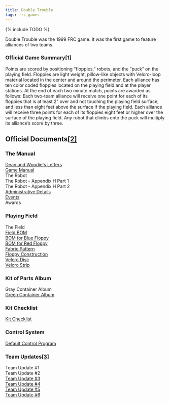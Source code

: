 ```yaml
---
title: Double Trouble
tags: frc_games
---
```

{% include TODO %}

Double Trouble was the 1999 FRC game. It was the first game to feature alliances of two teams.

### Official Game Summary[[1]](https://web.archive.org/web/20150316194933/http://www3.usfirst.org/sites/default/files/uploadedFiles/Who/FIRST_History/FRC_Game_Summaries_Photos.pdf "https://web.archive.org/web/20150316194933/http://www3.usfirst.org/sites/default/files/uploadedFiles/Who/FIRST_History/FRC_Game_Summaries_Photos.pdf")
Points are scored by positioning “floppies,” robots, and the “puck” on the playing field. Floppies are light weight, pillow-like objects with Velcro-loop material located in the center and around the perimeter. Each alliance has ten color coded floppies located on the playing field and at the player stations. At the end of each two minute match, points are awarded as follows: Each two-team alliance will receive one point for each of its floppies that is at least 2” over and not touching the playing field surface, and less than eight feet above the surface if the playing field. Each alliance will receive three points for each of its floppies eight feet or higher over the surface of the playing field. Any robot that climbs onto the puck will multiply its alliance’s score by three. 



## Official Documents[[2]](https://web.archive.org/web/20000305080913/http://www.usfirst.org/1999comp/Documentation.html "https://web.archive.org/web/20000305080913/http://www.usfirst.org/1999comp/Documentation.html")
### The Manual
[Dean and Woodie's Letters](https://web.archive.org/web/20000531130438/http://www.usfirst.org/1999comp/Manual/DeanandWoodieLetters.pdf "https://web.archive.org/web/20000531130438/http://www.usfirst.org/1999comp/Manual/DeanandWoodieLetters.pdf")  
[Game Manual](https://web.archive.org/web/20000605181043/http://www.usfirst.org/1999comp/Manual/TheGame.pdf "https://web.archive.org/web/20000605181043/http://www.usfirst.org/1999comp/Manual/TheGame.pdf")  
The Robot  
The Robot - Appendix H Part 1  
The Robot - Appendix H Part 2  
[Administrative Details](https://web.archive.org/web/20000522210620/http://www.usfirst.org/1999comp/Manual/AdministrativeDetails.pdf "https://web.archive.org/web/20000522210620/http://www.usfirst.org/1999comp/Manual/AdministrativeDetails.pdf")  
[Events](https://web.archive.org/web/20001003030439/http://www.usfirst.org/1999comp/Manual/Events.pdf "https://web.archive.org/web/20001003030439/http://www.usfirst.org/1999comp/Manual/Events.pdf")  
Awards

### Playing Field
The Field  
[Field BOM](https://web.archive.org/web/20000116113344/http://www2.usfirst.org/Field/FieldBOM.pdf "https://web.archive.org/web/20000116113344/http://www2.usfirst.org/Field/FieldBOM.pdf")  
[BOM for Blue Floppy](https://web.archive.org/web/20000116045624/http://www.usfirst.org/1999comp/Field/BOMforBlueFloppy.pdf "https://web.archive.org/web/20000116045624/http://www.usfirst.org/1999comp/Field/BOMforBlueFloppy.pdf")  
[BOM for Red Floppy](https://web.archive.org/web/20000527155330/http://www.usfirst.org/1999comp/Field/BOMforRedFloppy.pdf "https://web.archive.org/web/20000527155330/http://www.usfirst.org/1999comp/Field/BOMforRedFloppy.pdf")  
[Fabric Pattern](https://web.archive.org/web/19991010230629/http://quest.arc.nasa.gov/firstrobots/1999/Fabric_%20pattern.pdf "https://web.archive.org/web/19991010230629/http://quest.arc.nasa.gov/firstrobots/1999/Fabric_%20pattern.pdf")  
[Floppy Construction](https://web.archive.org/web/20000602001405/http://quest.arc.nasa.gov/firstrobots/1999/Floppy_construction.pdf "https://web.archive.org/web/20000602001405/http://quest.arc.nasa.gov/firstrobots/1999/Floppy_construction.pdf")  
[Velcro Disc](https://web.archive.org/web/20000708235523/http://www.usfirst.org/1999comp/Field/Velcro_disc.pdf "https://web.archive.org/web/20000708235523/http://www.usfirst.org/1999comp/Field/Velcro_disc.pdf")  
[Velcro Strip](https://web.archive.org/web/20000308180146/http://www2.usfirst.org/Field/Velcro_strip.pdf "https://web.archive.org/web/20000308180146/http://www2.usfirst.org/Field/Velcro_strip.pdf")

### Kit of Parts Album
Gray Container Album  
[Green Container Album](https://web.archive.org/web/20001003030615/http://www.usfirst.org/1999comp/KitAlbum/GreenContainer.pdf "https://web.archive.org/web/20001003030615/http://www.usfirst.org/1999comp/KitAlbum/GreenContainer.pdf")

### Kit Checklist
[Kit Checklist](https://web.archive.org/web/20000306193123/http://www.usfirst.org/1999comp/kickoff/KitChecklist.pdf "https://web.archive.org/web/20000306193123/http://www.usfirst.org/1999comp/kickoff/KitChecklist.pdf")  

### Control System
[Default Control Program](https://web.archive.org/web/20000305180535/http://www.usfirst.org/1999comp/Manual/RXSLAVE.BS2 "https://web.archive.org/web/20000305180535/http://www.usfirst.org/1999comp/Manual/RXSLAVE.BS2")

### Team Updates[[3]](https://drive.google.com/drive/u/0/folders/0B_NPAkx7sAJAVFlsT0FnTFM0R3M "https://drive.google.com/drive/u/0/folders/0B_NPAkx7sAJAVFlsT0FnTFM0R3M")
Team Update #1  
Team Update #2  
[Team Update #3](https://drive.google.com/file/d/0B_NPAkx7sAJASVVERExxcGVCbXc/view?usp=sharing "https://drive.google.com/file/d/0B_NPAkx7sAJASVVERExxcGVCbXc/view?usp=sharing")  
[Team Update #4](https://drive.google.com/file/d/0B_NPAkx7sAJAd25hZEd3ajBPZ28/view?usp=sharing "https://drive.google.com/file/d/0B_NPAkx7sAJAd25hZEd3ajBPZ28/view?usp=sharing")  
[Team Update #5](https://drive.google.com/file/d/0B_NPAkx7sAJAVHlLaXJ6Y3ItdGc/view?usp=sharing "https://drive.google.com/file/d/0B_NPAkx7sAJAVHlLaXJ6Y3ItdGc/view?usp=sharing")  
[Team Update #6](https://drive.google.com/file/d/0B_NPAkx7sAJAbWxpY2RXZGttSVU/view?usp=sharing "https://drive.google.com/file/d/0B_NPAkx7sAJAbWxpY2RXZGttSVU/view?usp=sharing")
